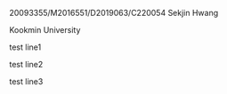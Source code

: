 20093355/M2016551/D2019063/C220054 Sekjin Hwang

Kookmin University

test line1

test line2

test line3

